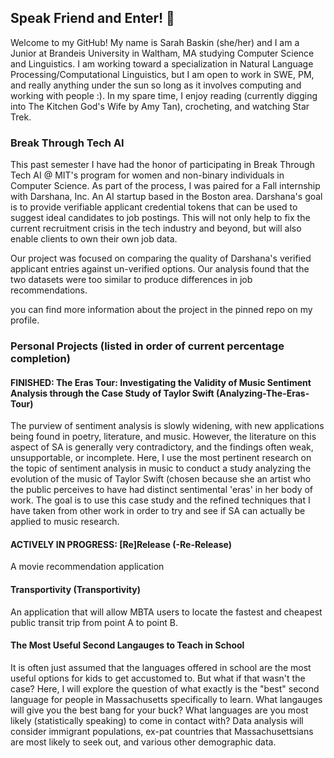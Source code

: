 ## Speak Friend and Enter! 🖖

Welcome to my GitHub! My name is Sarah Baskin (she/her) and I am a Junior at Brandeis University in Waltham, MA studying Computer Science and Linguistics. I am working toward a specialization in Natural Language Processing/Computational Linguistics, but I am open to work in SWE, PM, and really anything under the sun so long as it involves computing and working with people :). In my spare time, I enjoy reading (currently digging into The Kitchen God's Wife by Amy Tan), crocheting, and watching Star Trek.

### Break Through Tech AI

This past semester I have had the honor of participating in Break Through Tech AI @ MIT's program for women and non-binary individuals in Computer Science. As part of the process, I was paired for a Fall internship with Darshana, Inc. An AI startup based in the Boston area. Darshana's goal is to provide verifiable applicant credential tokens that can be used to suggest ideal candidates to job postings. This will not only help to fix the current recruitment crisis in the tech industry and beyond, but will also enable clients to own their own job data.

Our project was focused on comparing the quality of Darshana's verified applicant entries against un-verified options. Our analysis found that the two datasets were too similar to produce differences in job recommendations.

you can find more information about the project in the pinned repo on my profile.

### Personal Projects (listed in order of current percentage completion)

#### FINISHED: The Eras Tour: Investigating the Validity of Music Sentiment Analysis through the Case Study of Taylor Swift (Analyzing-The-Eras-Tour)
The purview of sentiment analysis is slowly widening, with new applications being found in poetry, literature, and music. However, the literature on this aspect of SA is generally very contradictory, and the findings often weak, unsupportable, or incomplete. Here, I use the most pertinent research on the topic of sentiment analysis in music to conduct a study analyzing the evolution of the music of Taylor Swift (chosen because she an artist who the public perceives to have had distinct sentimental 'eras' in her body of work. The goal is to use this case study and the refined techniques that I have taken from other work in order to try and see if SA can actually be applied to music research.

#### ACTIVELY IN PROGRESS: [Re]Release (-Re-Release)
A movie recommendation application

#### Transportivity (Transportivity)
An application that will allow MBTA users to locate the fastest and cheapest public transit trip from point A to point B.

#### The Most Useful Second Langauges to Teach in School
It is often just assumed that the languages offered in school are the most useful options for kids to get accustomed to. But what if that wasn't the case? Here, I will explore the question of what exactly is the "best" second language for people in Massachusetts specifically to learn. What langauges will give you the best bang for your buck? What languages are you most likely (statistically speaking) to come in contact with? Data analysis will consider immigrant populations, ex-pat countries that Massachusettsians are most likely to seek out, and various other demographic data.

